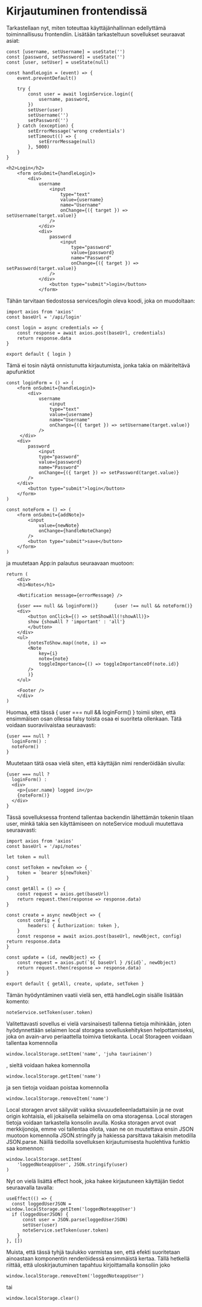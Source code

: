 # Kirjautuminen frontendissä

Tarkastellaan nyt, miten toteuttaa käyttäjänhallinnan edellyttämä toiminnallisusu frontendiin. Lisätään tarkasteltuun sovellukset seuraavat asiat:

    const [username, setUsername] = useState('')   
    const [password, setPassword] = useState('') 
    const [user, setUser] = useState(null)

    const handleLogin = (event) => {    
        event.preventDefault()    

        try {      
            const user = await loginService.login({        
                username, password,      
            })      
            setUser(user)      
            setUsername('')      
            setPassword('')    
        } catch (exception) {      
            setErrorMessage('wrong credentials')     
            setTimeout(() => {        
                setErrorMessage(null)      
            }, 5000)    
        }
    }

    <h2>Login</h2>      
        <form onSubmit={handleLogin}>        
            <div>          
                username            
                    <input            
                        type="text"            
                        value={username}            
                        name="Username"            
                        onChange={({ target }) => setUsername(target.value)}          
                    />        
                </div>        
                <div>          
                    password            
                        <input            
                            type="password"            
                            value={password}            
                            name="Password"            
                            onChange={({ target }) => setPassword(target.value)}          
                    />        
                </div>        
                    <button type="submit">login</button>      
                </form>

Tähän tarvitaan tiedostossa services/login oleva koodi, joka on muodoltaan:

    import axios from 'axios'
    const baseUrl = '/api/login'

    const login = async credentials => {
        const response = await axios.post(baseUrl, credentials)
        return response.data
    }

    export default { login }

Tämä ei tosin näytä onnistunutta kirjautumista, jonka takia on määriteltävä apufunktiot

    const loginForm = () => (
        <form onSubmit={handleLogin}>
            <div>
                username
                    <input
                    type="text"
                    value={username}
                    name="Username"
                    onChange={({ target }) => setUsername(target.value)}
                />
         </div>
        <div>
            password
                <input
                type="password"
                value={password}
                name="Password"
                onChange={({ target }) => setPassword(target.value)}
            />
        </div>
            <button type="submit">login</button>
        </form>      
    )

    const noteForm = () => (
        <form onSubmit={addNote}>
            <input
                value={newNote}
                onChange={handleNoteChange}
            />
            <button type="submit">save</button>
        </form>  
    )

ja muutetaan App:in palautus seuraavaan muotoon:

    return (
        <div>
        <h1>Notes</h1>

        <Notification message={errorMessage} />

        {user === null && loginForm()}      {user !== null && noteForm()}
        <div>
            <button onClick={() => setShowAll(!showAll)}>
            show {showAll ? 'important' : 'all'}
            </button>
        </div>
        <ul>
            {notesToShow.map((note, i) => 
            <Note
                key={i}
                note={note} 
                toggleImportance={() => toggleImportanceOf(note.id)}
            />
            )}
        </ul>

        <Footer />
        </div>
    )

Huomaa, että tässä { user === null && loginForm() } toimii siten, että ensimmäisen osan ollessa falsy toista osaa ei suoriteta ollenkaan. Tätä voidaan suoraviivaistaa seuraavasti:

    {user === null ?
      loginForm() :
      noteForm()
    }

Muutetaan tätä osaa vielä siten, että käyttäjän nimi renderöidään sivulla:

    {user === null ?
      loginForm() :
      <div>
        <p>{user.name} logged in</p>
        {noteForm()}
      </div>
    }

Tässä sovelluksessa frontend tallentaa backendin lähettämän tokenin tilaan user, minkä takia sen käyttämiseen on noteService moduuli muutettava seuraavasti:

    import axios from 'axios'
    const baseUrl = '/api/notes'

    let token = null

    const setToken = newToken => {  
        token = `bearer ${newToken}`
    }
    
    const getAll = () => {
        const request = axios.get(baseUrl)
        return request.then(response => response.data)
    }

    const create = async newObject => {
        const config = {    
            headers: { Authorization: token },  
        }
        const response = await axios.post(baseUrl, newObject, config)  return response.data
    }

    const update = (id, newObject) => {
        const request = axios.put(`${ baseUrl } /${id}`, newObject)
        return request.then(response => response.data)
    }

    export default { getAll, create, update, setToken }

Tämän hyödyntäminen vaatii vielä sen, että handleLogin sisälle lisätään komento:

    noteService.setToken(user.token)

Valitettavasti sovellus ei vielä varsinaisesti tallenna tietoja mihinkään, joten hyödynnettään selaimen local storagea sovelluskehityksen helpottamiseksi, joka on avain-arvo periaattella toimiva tietokanta. Local Storageen voidaan tallentaa komennolla

    window.localStorage.setItem('name', 'juha tauriainen')

, sieltä voidaan hakea komennolla

    window.localStorage.getItem('name')

ja sen tietoja voidaan poistaa komennolla

    window.localStorage.removeItem('name')

Local storagen arvot säilyvät vaikka sivuuudelleenladattaisiin ja ne ovat origin kohtaisia, eli jokaisella selaimella on oma storagensa. Local storagen tietoja voidaan tarkastella konsolin avulla. Koska storagen arvot ovat merkkijonoja, emme voi tallentaa oliota, vaan ne on muutettava ensin JSON muotoon komennolla JSON.stringify ja hakiessa parsittava takaisin metodilla JSON.parse. Näillä tiedoilla sovelluksen kirjautumisesta huolehtiva funktio saa komennon: 

    window.localStorage.setItem(        
        'loggedNoteappUser', JSON.stringify(user)      
    ) 

Nyt on vielä lisättä effect hook, joka hakee kirjautuneen käyttäjän tiedot seuraavalla tavalla:

    useEffect(() => {    
      const loggedUserJSON = window.localStorage.getItem('loggedNoteappUser')    
      if (loggedUserJSON) {      
          const user = JSON.parse(loggedUserJSON)      
          setUser(user)      
          noteService.setToken(user.token)    
        }  
    }, [])

Muista, että tässä tyhjä taulukko varmistaa sen, että efekti suoritetaan ainoastaan komponentin renderöidessä ensimmäistä kertaa. Tällä hetkellä riittää, että uloskirjautuminen tapahtuu kirjoittamalla konsoliin joko 

    window.localStorage.removeItem('loggedNoteappUser')

tai 

    window.localStorage.clear()